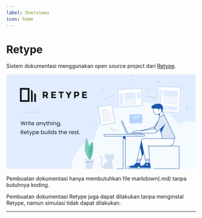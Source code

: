 ```yaml
---
label: Overviews
icon: home
---
```

# Retype

Sistem dokumentasi menggunakan open source project dari [Retype](https://retype.com/).

![](static/retype-hero.svg)

Pembuatan dokumentasi hanya membutuhkan file markdown(.md) tanpa butuhnya koding.

Pembuatan dokumentasi Retype juga dapat dilakukan tanpa menginstal Retype, namun simulasi tidak dapat dilakukan.

---